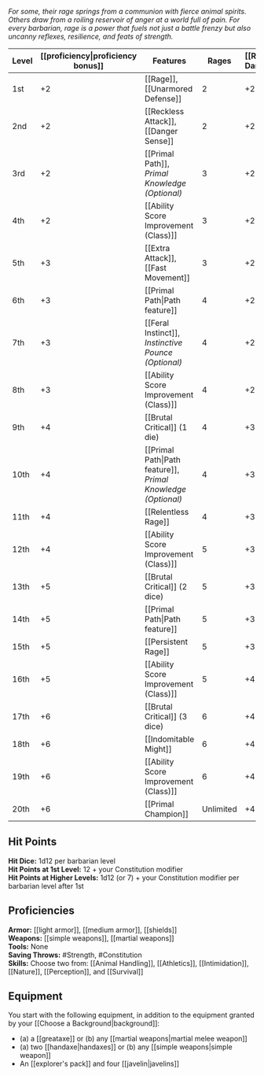 _For some, their rage springs from a communion with fierce animal spirits. Others draw from a roiling reservoir of anger at a world full of pain. For every barbarian, rage is a power that fuels not just a battle frenzy but also uncanny reflexes, resilience, and feats of strength._

| Level | [[proficiency\|proficiency bonus]] | Features                                                     | Rages     | [[Rage]] Damage |
| ----- | ---------------------------------- | ------------------------------------------------------------ | --------- | --------------- |
| 1st   | +2                                 | [[Rage]], [[Unarmored Defense]]                              | 2         | +2              |
| 2nd   | +2                                 | [[Reckless Attack]], [[Danger Sense]]                        | 2         | +2              |
| 3rd   | +2                                 | [[Primal Path]], _Primal Knowledge (Optional)_               | 3         | +2              |
| 4th   | +2                                 | [[Ability Score Improvement (Class)]]                        | 3         | +2              |
| 5th   | +3                                 | [[Extra Attack]], [[Fast Movement]]                          | 3         | +2              |
| 6th   | +3                                 | [[Primal Path\|Path feature]]                                | 4         | +2              |
| 7th   | +3                                 | [[Feral Instinct]], _Instinctive Pounce (Optional)_          | 4         | +2              |
| 8th   | +3                                 | [[Ability Score Improvement (Class)]]                        | 4         | +2              |
| 9th   | +4                                 | [[Brutal Critical]] (1 die)                                  | 4         | +3              |
| 10th  | +4                                 | [[Primal Path\|Path feature]], _Primal Knowledge (Optional)_ | 4         | +3              |
| 11th  | +4                                 | [[Relentless Rage]]                                          | 4         | +3              |
| 12th  | +4                                 | [[Ability Score Improvement (Class)]]                        | 5         | +3              |
| 13th  | +5                                 | [[Brutal Critical]] (2 dice)                                 | 5         | +3              |
| 14th  | +5                                 | [[Primal Path\|Path feature]]                                | 5         | +3              |
| 15th  | +5                                 | [[Persistent Rage]]                                          | 5         | +3              |
| 16th  | +5                                 | [[Ability Score Improvement (Class)]]                        | 5         | +4              |
| 17th  | +6                                 | [[Brutal Critical]] (3 dice)                                 | 6         | +4              |
| 18th  | +6                                 | [[Indomitable Might]]                                        | 6         | +4              |
| 19th  | +6                                 | [[Ability Score Improvement (Class)]]                        | 6         | +4              |
| 20th  | +6                                 | [[Primal Champion]]                                          | Unlimited | +4              |
## Hit Points
**Hit Dice:** 1d12 per barbarian level  
**Hit Points at 1st Level:** 12 + your Constitution modifier  
**Hit Points at Higher Levels:** 1d12 (or 7) + your Constitution modifier per barbarian level after 1st

## Proficiencies
**Armor:** [[light armor]], [[medium armor]], [[shields]]  
**Weapons:** [[simple weapons]], [[martial weapons]]  
**Tools:** None  
**Saving Throws:** #Strength, #Constitution  
**Skills:** Choose two from: [[Animal Handling]], [[Athletics]], [[Intimidation]], [[Nature]], [[Perception]], and [[Survival]]

## Equipment
You start with the following equipment, in addition to the equipment granted by your [[Choose a Background|background]]:
- (a) a [[greataxe]] or (b) any [[martial weapons|martial melee weapon]]
- (a) two [[handaxe|handaxes]] or (b) any [[simple weapons|simple weapon]]
- An [[explorer's pack]] and four [[javelin|javelins]]